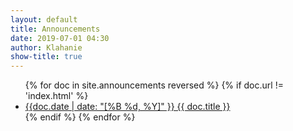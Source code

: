 ```yaml
---
layout: default
title: Announcements
date: 2019-07-01 04:30
author: Klahanie
show-title: true
---
```

<ul>
    {% for doc in site.announcements reversed %}
    {% if doc.url != 'index.html' %}
        <li><a href="{{site.url}}{{ doc.url }}">{{doc.date | date: "[%B %d, %Y]" }} {{ doc.title }}</a></li>
    {% endif %}
    {% endfor %}
</ul>


